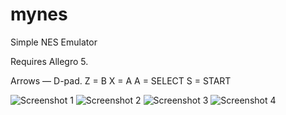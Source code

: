 mynes
=====

Simple NES Emulator

Requires Allegro 5.

Arrows — D-pad.
Z = B
X = A
A = SELECT
S = START

![Screenshot 1](http://stackfault.net/mynes/mynes_1.png)
![Screenshot 2](http://stackfault.net/mynes/mynes_2.png)
![Screenshot 3](http://stackfault.net/mynes/mynes_3.png)
![Screenshot 4](http://stackfault.net/mynes/mynes_4.png)
